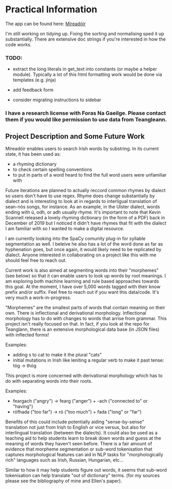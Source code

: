 # Practical Information
The app can be found here: [Míreadóir](https://mireadoir.ie)

I'm still working on tidying up. Fixing the sorting and normalising sped it up substantially. 
There are extensive doc strings if you're interested in how the code works. 

### TODO:

- extract the long literals in get_text into constants (or maybe a helper module). Typically a lot of this html formatting work would be done via templates (e.g. jinja)

- add feedback form

- consider migrating instructions to sidebar 

### I have a research license with Foras Na Gaeilge. Please contact them if you would like permission to use data from Teangleann. 

## Project Description and Some Future Work
Míreadóir enables users to search Irish words by substring. 
In its current state, it has been used as:
- a rhyming dictionary
- to check certain spelling conventions
- to put in parts of a word heard to find the full word users were unfamiliar with
  
Future iterations are planned to actually reccord common rhymes by dialect so users don't have to use regex. 
Rhyme does change substantially by dialect and is interesting to look at in regards to interligual translation of sean-nós songs, for instance. 
As an example, in the Ulster dialect, words ending with ú, odh, or adh usually rhyme. 
It's important to note that Kevin Scannell released a lovely rhyming dictionary (in the form of a PDF) back in December of 2019 but I noticed 
it didn't have rhymes that fit with the dialect I am familiar with so I wanted to make a digital resource. 

I am currently looking into the SpaCy comunity plug-in for syllable segmentation as well. I beleive he also has a lot of the word done as far as hyphenation goes, but
once again, it would likely need to be replicated by dialect. Anyone interested in collaborating on a project like this with me should feel free to reach out. 

Current work is also aimed at segmenting words into their "morphemes" (see below) so that it can enable users to look up words by root meanings. 
I am exploring both machine learning and rule based approaches towards this goal. At the moment, I have over 5,000 words tagged with their know prefix and/or suffix.
Feel free to reach out if you want this data/code. It's very much a work-in-progress.

"Morphemes" are the smallest parts of words that contain meaning on their own. There is inflectional and derivational morphology. 
Inflectional morphology has to do with changes to words that arrise from grammar. This project isn't really focused on that.
In fact, if you look at the repo for Teanglann, there is an extensive morphological data base (in JSON files) with inflected forms! 

Examples: 
- adding s to cat to make it the plural "cats"
- initial mutations in Irish like leniting a regular verb to make it past tense: tóg -> thóg

This project is more concerned with derivational morphology which has to do with separating words into their roots.

Examples:
- feargach ("angry") -> fearg ("anger") + -ach ("connected to" or "having")
- rófhada ("too far") -> ró ("too much") + fada ("long" or "far")

Benefits of this could include potentially aiding "sense-by-sense" translation not just from Irish to English or vice versus, but also for interlingual translation (between the dialects). It could also be used as a teaching aid to help students learn to break down words and guess at the meaning of words they haven't seen before. 
There is a fair amount of evidence that morpheme segmentation or sub-word tokenisation that captures morphological features can aid in NLP tasks for "morphologically rich" 
languages such as Irish, Russian, Hungarian, etc... 

Similar to how it may help students figure out words, it seems that sub-word tokenisation can help translate "out of dictionary" terms.
(for my sources please see the bibliography of mine and Ellen's paper). 

